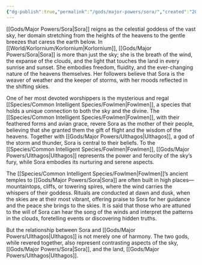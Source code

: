 ```yaml
---
{"dg-publish":true,"permalink":"/gods/major-powers/sora/","created":"2025-03-01T12:08:45.578-07:00"}
---
```


[[Gods/Major Powers/Sora\|Sora]] reigns as the celestial goddess of the vast sky, her domain stretching from the heights of the heavens to the gentle breezes that caress the earth below. In [[World/Korlornium/Korlornium\|Korlornium]], [[Gods/Major Powers/Sora\|Sora]] is more than just the sky; she is the breath of the wind, the expanse of the clouds, and the light that touches the land in every sunrise and sunset. She embodies freedom, fluidity, and the ever-changing nature of the heavens themselves. Her followers believe that Sora is the weaver of weather and the keeper of storms, with her moods reflected in the shifting skies.

One of her most devoted worshippers is the mysterious and regal [[Species/Common Intelligent Species/Fowlmen\|Fowlmen]], a species that holds a unique connection to both the sky and the divine. The [[Species/Common Intelligent Species/Fowlmen\|Fowlmen]], with their feathered forms and avian grace, revere Sora as the mother of their people, believing that she granted them the gift of flight and the wisdom of the heavens. Together with [[Gods/Major Powers/Ulthagos\|Ulthagos]], a god of the storm and thunder, Sora is central to their beliefs. To the [[Species/Common Intelligent Species/Fowlmen\|Fowlmen]], [[Gods/Major Powers/Ulthagos\|Ulthagos]] represents the power and ferocity of the sky’s fury, while Sora embodies its nurturing and serene aspects.

The [[Species/Common Intelligent Species/Fowlmen\|Fowlmen]]’s ancient temples to [[Gods/Major Powers/Sora\|Sora]] are often built in high places—mountaintops, cliffs, or towering spires, where the wind carries the whispers of their goddess. Rituals are conducted at dawn and dusk, when the skies are at their most vibrant, offering praise to Sora for her guidance and the peace she brings to the skies. It is said that those who are attuned to the will of Sora can hear the song of the winds and interpret the patterns in the clouds, foretelling events or discovering hidden truths.

But the relationship between Sora and [[Gods/Major Powers/Ulthagos\|Ulthagos]] is not merely one of harmony. The two gods, while revered together, also represent contrasting aspects of the sky, [[Gods/Major Powers/Sora\|Sora]], and the land, [[Gods/Major Powers/Ulthagos\|Ulthagos]]. 
